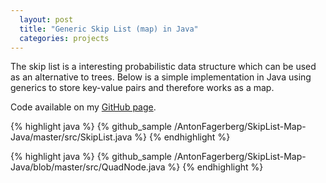 ```yaml
---
  layout: post
  title: "Generic Skip List (map) in Java"
  categories: projects
---
```


The skip list is a interesting probabilistic data structure which can be used as an alternative to trees. Below is a simple implementation in Java using generics to store key-value pairs and therefore works as a map.

Code available on my [GitHub page](https://github.com/AntonFagerberg/SkipList-Map-Java).

{% highlight java %}
{% github_sample /AntonFagerberg/SkipList-Map-Java/master/src/SkipList.java %}
{% endhighlight %}

{% highlight java %}
{% github_sample /AntonFagerberg/SkipList-Map-Java/blob/master/src/QuadNode.java %}
{% endhighlight %}
